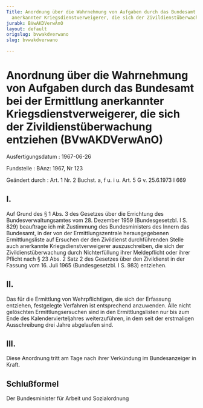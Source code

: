 ```yaml
---
Title: Anordnung über die Wahrnehmung von Aufgaben durch das Bundesamt bei der Ermittlung
  anerkannter Kriegsdienstverweigerer, die sich der Zivildienstüberwachung entziehen
jurabk: BVwAKDVerwAnO
layout: default
origslug: bvwakdverwano
slug: bvwakdverwano

---
```


# Anordnung über die Wahrnehmung von Aufgaben durch das Bundesamt bei der Ermittlung anerkannter Kriegsdienstverweigerer, die sich der Zivildienstüberwachung entziehen (BVwAKDVerwAnO)

Ausfertigungsdatum
:   1967-06-26

Fundstelle
:   BAnz: 1967, Nr 123

Geändert durch
:   Art. 1 Nr. 2 Buchst. a, f u. i u. Art. 5 G v. 25.6.1973 I 669


## I.

Auf Grund des § 1 Abs. 3 des Gesetzes über die Errichtung des Bundesverwaltungsamtes vom 28. Dezember 1959 (Bundesgesetzbl. I S. 829) beauftrage ich mit Zustimmung des Bundesministers des Innern das Bundesamt, in der von der Ermittlungszentrale herausgegebenen Ermittlungsliste auf Ersuchen der den Zivildienst durchführenden Stelle auch anerkannte Kriegsdienstverweigerer auszuschreiben, die sich der Zivildienstüberwachung durch Nichterfüllung ihrer Meldepflicht oder ihrer Pflicht nach § 23 Abs. 2 Satz 2 des Gesetzes über den Zivildienst in der Fassung vom 16. Juli 1965 (Bundesgesetzbl. I S. 983) entziehen.


## II.

Das für die Ermittlung von Wehrpflichtigen, die sich der Erfassung entziehen, festgelegte Verfahren ist entsprechend anzuwenden. Alle nicht gelöschten Ermittlungsersuchen sind in den Ermittlungslisten nur bis zum Ende des Kalendervierteljahres weiterzuführen, in dem seit der erstmaligen Ausschreibung drei Jahre abgelaufen sind.


## III.

Diese Anordnung tritt am Tage nach ihrer Verkündung im Bundesanzeiger in Kraft.


## Schlußformel

Der Bundesminister für Arbeit und Sozialordnung

